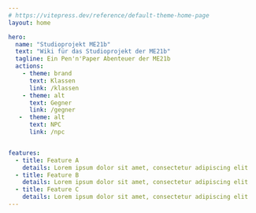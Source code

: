 ```yaml
---
# https://vitepress.dev/reference/default-theme-home-page
layout: home

hero:
  name: "Studioprojekt ME21b"
  text: "Wiki für das Studioprojekt der ME21b"
  tagline: Ein Pen'n'Paper Abenteuer der ME21b
  actions:
    - theme: brand
      text: Klassen
      link: /klassen
    - theme: alt
      text: Gegner
      link: /gegner
   -  theme: alt
      text: NPC
      link: /npc


features:
  - title: Feature A
    details: Lorem ipsum dolor sit amet, consectetur adipiscing elit
  - title: Feature B
    details: Lorem ipsum dolor sit amet, consectetur adipiscing elit
  - title: Feature C
    details: Lorem ipsum dolor sit amet, consectetur adipiscing elit
---
```


